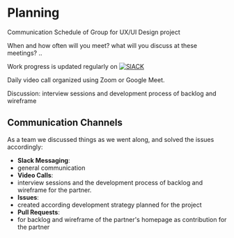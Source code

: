 # Planning

Communication Schedule of Group for UX/UI Design project

When and how often will you meet? what will you discuss at these meetings? ..

Work progress is updated regularly on [![SlACK](https://img.shields.io/badge/Slack-4A154B?style=for-the-badge&logo=slack&logoColor=white)](https://hackyourfuturebe.slack.com/archives/C01JN6ZJ92M)

Daily video call organized using Zoom or Google Meet.

Discussion: interview sessions and development process of backlog and wireframe
## Communication Channels

As a team we discussed things as we went along, and solved the issues accordingly:

- **Slack Messaging**: 
- general communication
- **Video Calls**: 
- interview sessions and the development process of backlog and wireframe for the partner. 
- **Issues**: 
- created according development strategy planned for the project
- **Pull Requests**: 
- for backlog and wireframe of the partner's homepage as contribution for the partner

